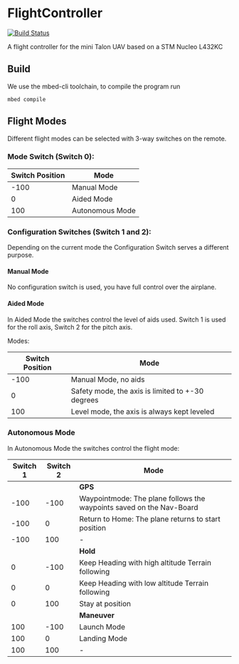 # FlightController
[![Build Status](https://travis-ci.org/ToolboxBodensee/FlightController.svg?branch=master)](https://travis-ci.org/ToolboxBodensee/FlightController)

A flight controller for the mini Talon UAV based on a STM Nucleo L432KC

## Build
We use the mbed-cli toolchain, to compile the program run

    mbed compile

## Flight Modes
Different flight modes can be selected with 3-way switches on the
remote.

### Mode Switch (Switch 0):

| Switch Position 	| Mode            	|
|-----------------	|-----------------	|
| -100            	| Manual Mode     	|
| 0               	| Aided Mode      	|
| 100             	| Autonomous Mode 	|

### Configuration Switches (Switch 1 and 2):
Depending on the current mode the Configuration Switch serves a different purpose.

#### Manual Mode
No configuration switch is used, you have full control over the airplane.

#### Aided Mode
In Aided Mode the switches control the level of aids used. Switch 1 is used for the roll axis, Switch 2 for the pitch axis.

Modes:

| Switch Position | Mode                                             |
|-----------------|--------------------------------------------------|
| -100            | Manual Mode, no aids                             |
| 0               | Safety mode, the axis is limited to +-30 degrees |
| 100             | Level mode, the axis is always kept leveled      |

### Autonomous Mode
In Autonomous Mode the switches control the flight mode:

| Switch 1 | Switch 2 | Mode                                                                 |
|----------|----------|----------------------------------------------------------------------|
| | | **GPS** |
| -100     | -100     | Waypointmode: The plane follows the waypoints saved on the Nav-Board |
| -100     | 0        | Return to Home: The plane returns to start position                  |
| -100     | 100      | -                                                                    |
| | | **Hold** |
| 0        | -100     | Keep Heading with high altitude Terrain following                    |
| 0        | 0        | Keep Heading with low altitude Terrain following                     |
| 0        | 100      | Stay at position                                                     |
| | | **Maneuver** |
| 100      | -100     | Launch Mode                                                          |
| 100      | 0        | Landing Mode                                                         |
| 100      | 100      | -                                                                    |
